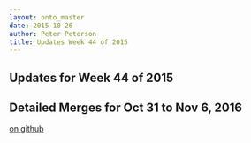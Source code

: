 ```yaml
---
layout: onto_master
date: 2015-10-26
author: Peter Peterson
title: Updates Week 44 of 2015
---
```

Updates for Week 44 of 2015
---------------------------

Detailed Merges for Oct 31 to Nov 6, 2016
-----------------------------------------
[on github](https://github.com/mantidproject/mantid/pulls?q=is%3Apr+merged%3A2016-11-01..2016-11-06)

